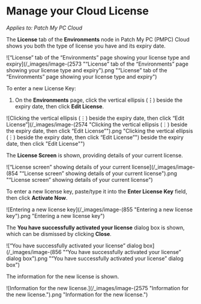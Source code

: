 # Manage your Cloud License

_Applies to: Patch My PC Cloud_

The **License** tab of the **Environments** node in Patch My PC (PMPC) Cloud shows you both the type of license you have and its expiry date.

![“License” tab of the “Environments” page showing your license type and expiry](/_images/image-(2573 "“License” tab of the “Environments” page showing your license type and expiry").png "“License” tab of the “Environments” page showing your license type and expiry")

To enter a new License Key:

1. On the **Environments** page, click the vertical ellipsis (**⋮**) beside the expiry date, then click **Edit License**.

![Clicking the vertical ellipsis (⋮) beside the expiry date, then click “Edit License”](/_images/image-(2574 "Clicking the vertical ellipsis (⋮) beside the expiry date, then click “Edit License”").png "Clicking the vertical ellipsis (⋮) beside the expiry date, then click “Edit License”") beside the expiry date, then click \"Edit License\"")

The **License Screen** is shown, providing details of your current license.

![“License screen” showing details of your current license](/_images/image-(854 "“License screen” showing details of your current license").png "“License screen” showing details of your current license")

To enter a new license key, paste/type it into the **Enter License Key** field, then click **Activate Now**.

![Entering a new license key](/_images/image-(855 "Entering a new license key").png "Entering a new license key")

The **You have successfully activated your license** dialog box is shown, which can be dismissed by clicking **Close**.

![“You have successfully activated your license” dialog box](/_images/image-(856 "“You have successfully activated your license” dialog box").png "“You have successfully activated your license” dialog box")

The information for the new license is shown.

![Information for the new license.](/_images/image-(2575 "Information for the new license.").png "Information for the new license.")
